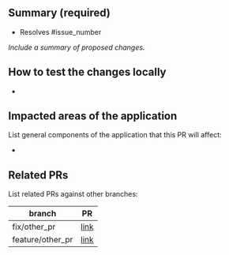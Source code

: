 ## Summary (required)

- Resolves #issue_number

_Include a summary of proposed changes._

## How to test the changes locally

-

## Impacted areas of the application
List general components of the application that this PR will affect:

-  



## Related PRs
List related PRs against other branches:

branch | PR
------ | ------
fix/other_pr | [link]()
feature/other_pr | [link]()

